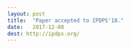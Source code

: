 ```yaml
---
layout: post
title:  "Paper accepted to IPDPS'18."
date:   2017-12-08
dest: http://ipdps.org/
---
```


